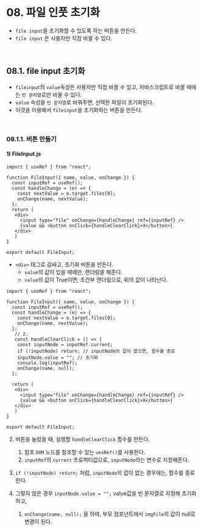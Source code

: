 # 08. 파일 인풋 초기화

- `file input`을 초기화할 수 있도록 하는 버튼을 만든다. 
- `file input` 은 사용자만 직접 바꿀 수 있다.

<br/>

## 08.1. file input 초기화

- `fileinput`의 `value`속성은 사용자만 직접 바꿀 수 있고, 자바스크립트로 바꿀 때에는 `빈 문자열`로만 바꿀 수 있다. 
- `value` 속성을 `빈 문자열`로 바꿔주면, 선택한 파일이 초기화된다. 
- 이것을 이용해서 `fileinput`을 초기화하는 버튼을 만든다. 

<br/>

### 08.1.1. 버튼 만들기

#### 1) FileInput.js

```react
import { useRef } from "react";

function FileInput({ name, value, onChange }) {
  const inputRef = useRef();
  const handleChange = (e) => {
    const nextValue = e.target.files[0];
    onChange(name, nextValue);
  };
  return (
   <div>
     <input type="file" onChange={handleChange} ref={inputRef} />
     {value && <button onClick={handleClearClick}>X</button>}
   </div>
   )
}

export default FileInput;

```

- `<div>` 태그로 감싸고, 초기화 버튼을 만든다.
  - `value`의 값이 있을 때에만, 랜더링을 해준다. 
  - `value`의 값이 True이면, 조건부 랜더링으로, 뒤의 값이 나타난다.

```react
import { useRef } from "react";

function FileInput({ name, value, onChange }) {
  const inputRef = useRef();
  const handleChange = (e) => {
    const nextValue = e.target.files[0];
    onChange(name, nextValue);
  };
   // 2. 
   const handleClearClick = () => {
    const inputNode = inputRef.current;
    if (!inputNode) return; // inputNode의 값이 없으면, 함수를 종료
    inputNode.value = ""; // 초기화
    console.log(inputRef);
    onChange(name, null);
  };   
    
  return (
   <div>
     <input type="file" onChange={handleChange} ref={inputRef} />
     {value && <button onClick={handleClearClick}>X</button>}
   </div>
   )
}

export default FileInput;

```

2. 버튼을 눌렀을 때, 실행할 `handleClearClick` 함수를 만든다. 
   1. 참조 `DOM` 노드를 참조할 수 있는 `uesRef()`를 사용한다.
   2. `inputRef`의 `current` 프로퍼티값으로, `inputNode`라는 변수로 지정해준다. 

3. `if (!inputNode) return;`  처럼, `inputNode`의 값이 없는 경우에는, 함수를 종료한다.
4. 그렇지 않은 경우 `inputNode.value = "";`  value값을 빈 문자열로 지정해 초기화 하고, 
   1. `onChange(name, null);` 을 하여, 부모 컴포넌트에서 `imgFile`의 값이 null로 변경이 된다.